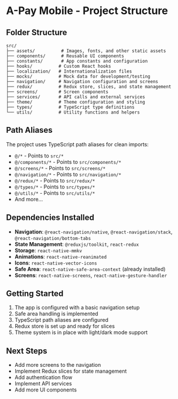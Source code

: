 # A-Pay Mobile - Project Structure

## Folder Structure

```
src/
├── assets/          # Images, fonts, and other static assets
├── components/      # Reusable UI components
├── constants/       # App constants and configuration
├── hooks/          # Custom React hooks
├── localization/   # Internationalization files
├── mocks/          # Mock data for development/testing
├── navigation/     # Navigation configuration and screens
├── redux/          # Redux store, slices, and state management
├── screens/        # Screen components
├── services/       # API calls and external services
├── theme/          # Theme configuration and styling
├── types/          # TypeScript type definitions
└── utils/          # Utility functions and helpers
```

## Path Aliases

The project uses TypeScript path aliases for clean imports:

- `@/*` - Points to `src/*`
- `@/components/*` - Points to `src/components/*`
- `@/screens/*` - Points to `src/screens/*`
- `@/navigation/*` - Points to `src/navigation/*`
- `@/redux/*` - Points to `src/redux/*`
- `@/types/*` - Points to `src/types/*`
- `@/utils/*` - Points to `src/utils/*`
- And more...

## Dependencies Installed

- **Navigation**: `@react-navigation/native`, `@react-navigation/stack`, `@react-navigation/bottom-tabs`
- **State Management**: `@reduxjs/toolkit`, `react-redux`
- **Storage**: `react-native-mmkv`
- **Animations**: `react-native-reanimated`
- **Icons**: `react-native-vector-icons`
- **Safe Area**: `react-native-safe-area-context` (already installed)
- **Screens**: `react-native-screens`, `react-native-gesture-handler`

## Getting Started

1. The app is configured with a basic navigation setup
2. Safe area handling is implemented
3. TypeScript path aliases are configured
4. Redux store is set up and ready for slices
5. Theme system is in place with light/dark mode support

## Next Steps

- Add more screens to the navigation
- Implement Redux slices for state management
- Add authentication flow
- Implement API services
- Add more UI components
